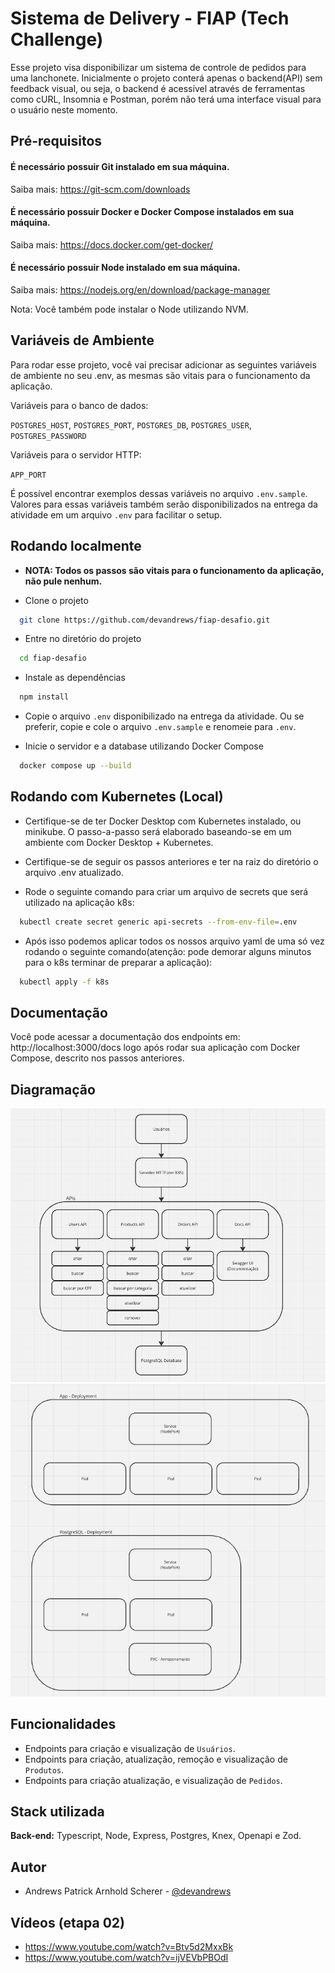 # Sistema de Delivery - FIAP (Tech Challenge)

Esse projeto visa disponibilizar um sistema de controle de pedidos para uma lanchonete. Inicialmente o projeto conterá apenas o backend(API) sem feedback visual, ou seja, o backend é acessível através de ferramentas como cURL, Insomnia e Postman, porém não terá uma interface visual para o usuário neste momento.

## Pré-requisitos

#### É necessário possuir Git instalado em sua máquina.

Saiba mais: https://git-scm.com/downloads

#### É necessário possuir Docker e Docker Compose instalados em sua máquina.

Saiba mais: https://docs.docker.com/get-docker/

#### É necessário possuir Node instalado em sua máquina.

Saiba mais: https://nodejs.org/en/download/package-manager

Nota: Você também pode instalar o Node utilizando NVM.

## Variáveis de Ambiente

Para rodar esse projeto, você vai precisar adicionar as seguintes variáveis de ambiente no seu .env, as mesmas são vitais para o funcionamento da aplicação.

Variáveis para o banco de dados:

`POSTGRES_HOST`, `POSTGRES_PORT`, `POSTGRES_DB`, `POSTGRES_USER`, `POSTGRES_PASSWORD`

Variáveis para o servidor HTTP:

`APP_PORT`

É possível encontrar exemplos dessas variáveis no arquivo `.env.sample`. Valores para essas variáveis também serão disponibilizados na entrega da atividade em um arquivo `.env` para facilitar o setup.

## Rodando localmente

- **NOTA: Todos os passos são vitais para o funcionamento da aplicação, não pule nenhum.**

- Clone o projeto

```bash
  git clone https://github.com/devandrews/fiap-desafio.git
```

- Entre no diretório do projeto

```bash
  cd fiap-desafio
```

- Instale as dependências

```bash
  npm install
```

- Copie o arquivo `.env` disponibilizado na entrega da atividade. Ou se preferir, copie e cole o arquivo `.env.sample` e renomeie para `.env`.

- Inicie o servidor e a database utilizando Docker Compose

```bash
  docker compose up --build
```

## Rodando com Kubernetes (Local)

- Certifique-se de ter Docker Desktop com Kubernetes instalado, ou minikube. O passo-a-passo será elaborado baseando-se em um ambiente com Docker Desktop + Kubernetes.

- Certifique-se de seguir os passos anteriores e ter na raiz do diretório o arquivo .env atualizado.

- Rode o seguinte comando para criar um arquivo de secrets que será utilizado na aplicação k8s:

```bash
  kubectl create secret generic api-secrets --from-env-file=.env
```

- Após isso podemos aplicar todos os nossos arquivo yaml de uma só vez rodando o seguinte comando(atenção: pode demorar alguns minutos para o k8s terminar de preparar a aplicação):

```bash
  kubectl apply -f k8s
```

## Documentação

Você pode acessar a documentação dos endpoints em: http://localhost:3000/docs logo após rodar sua aplicação com Docker Compose, descrito nos passos anteriores.

## Diagramação

![alt text](diagram.png)
![alt text](diagram-k8s.png)

## Funcionalidades

- Endpoints para criação e visualização de `Usuários`.
- Endpoints para criação, atualização, remoção e visualização de `Produtos`.
- Endpoints para criação atualização, e visualização de `Pedidos`.

## Stack utilizada

**Back-end:** Typescript, Node, Express, Postgres, Knex, Openapi e Zod.

## Autor

- Andrews Patrick Arnhold Scherer - [@devandrews](https://www.github.com/devandrews)

## Vídeos (etapa 02)

- https://www.youtube.com/watch?v=Btv5d2MxxBk
- https://www.youtube.com/watch?v=ijVEVbPBOdI
